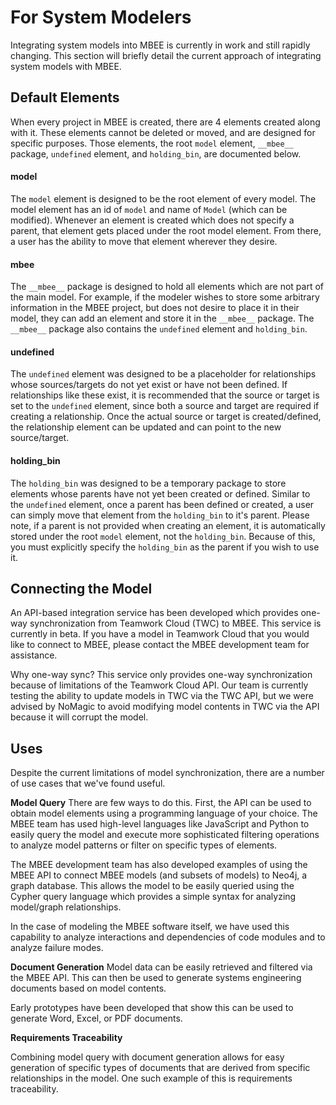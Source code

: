 # For System Modelers

Integrating system models into MBEE is currently in work and still rapidly
changing. This section will briefly detail the current approach of integrating
system models with MBEE.

## Default Elements

When every project in MBEE is created, there are 4 elements created along with
it. These elements cannot be deleted or moved, and are designed for specific
purposes. Those elements, the root `model` element, `__mbee__` package, 
`undefined` element, and `holding_bin`, are documented below.

#### model

The `model` element is designed to be the root element of every model. The model
element has an id of `model` and name of `Model` (which can be modified).
Whenever an element is created which does not specify a parent, that element
gets placed under the root model element. From there, a user has the ability to
move that element wherever they desire.

#### __mbee__

The `__mbee__` package is designed to hold all elements which are not part of
the main model. For example, if the modeler wishes to store some arbitrary
information in the MBEE project, but does not desire to place it in their model,
they can add an element and store it in the `__mbee__` package. The `__mbee__`
package also contains the `undefined` element and `holding_bin`.

#### undefined

The `undefined` element was designed to be a placeholder for relationships whose
sources/targets do not yet exist or have not been defined. If relationships like
these exist, it is recommended that the source or target is set to the
`undefined` element, since both a source and target are required if creating a
relationship. Once the actual source or target is created/defined, the
relationship element can be updated and can point to the new source/target.

#### holding_bin

The `holding_bin` was designed to be a temporary package to store elements whose
parents have not yet been created or defined. Similar to the `undefined`
element, once a parent has been defined or created, a user can simply move that
element from the `holding_bin` to it's parent. Please note, if a parent is not
provided when creating an element, it is automatically stored under the root
`model` element, not the `holding_bin`. Because of this, you must explicitly
specify the `holding_bin` as the parent if you wish to use it.

## Connecting the Model

<!-- START LMPI -->

An API-based integration service has been developed which provides one-way
synchronization from Teamwork Cloud (TWC) to MBEE. This service is currently in
beta. If you have a model in Teamwork Cloud that you would like to connect to
MBEE, please contact the MBEE development team for assistance.

Why one-way sync? This service only provides one-way synchronization because of
limitations of the Teamwork Cloud API. Our team is currently testing the ability
to update models in TWC via the TWC API, but we were advised by NoMagic to avoid
modifying model contents in TWC via the API because it will corrupt the model.

<!-- END LMPI -->

## Uses

<!-- START LMPI -->

Despite the current limitations of model synchronization, there are a number of
use cases that we've found useful.

**Model Query**
There are few ways to do this. First, the API can be used
to obtain model elements using a programming language of your choice. The MBEE
team has used high-level languages like JavaScript and Python to easily query
the model and execute more sophisticated filtering operations to analyze model
patterns or filter on specific types of elements.

The MBEE development team has also developed examples of using the MBEE API to
connect MBEE models (and subsets of models) to Neo4j, a graph database. This
allows the model to be easily queried using the Cypher query language which
provides a simple syntax for analyzing model/graph relationships.

In the case of modeling the MBEE software itself, we have used this capability
to analyze interactions and dependencies of code modules and to analyze failure
modes.

**Document Generation**
Model data can be easily retrieved and filtered via the MBEE API. This can
then be used to generate systems engineering documents based on model contents.

Early prototypes have been developed that show this can be used to generate
Word, Excel, or PDF documents.

**Requirements Traceability**

Combining model query with document generation allows for easy generation of
specific types of documents that are derived from specific relationships in
the model. One such example of this is requirements traceability.

<!-- END LMPI -->
